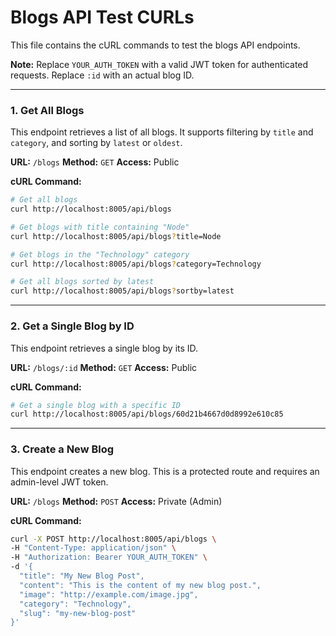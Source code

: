 # Blogs API Test CURLs

This file contains the cURL commands to test the blogs API endpoints.

**Note:** Replace `YOUR_AUTH_TOKEN` with a valid JWT token for authenticated requests. Replace `:id` with an actual blog ID.

---

### 1. Get All Blogs

This endpoint retrieves a list of all blogs. It supports filtering by `title` and `category`, and sorting by `latest` or `oldest`.

**URL:** `/blogs`
**Method:** `GET`
**Access:** Public

**cURL Command:**
```bash
# Get all blogs
curl http://localhost:8005/api/blogs

# Get blogs with title containing "Node"
curl http://localhost:8005/api/blogs?title=Node

# Get blogs in the "Technology" category
curl http://localhost:8005/api/blogs?category=Technology

# Get all blogs sorted by latest
curl http://localhost:8005/api/blogs?sortby=latest
```

---

### 2. Get a Single Blog by ID

This endpoint retrieves a single blog by its ID.

**URL:** `/blogs/:id`
**Method:** `GET`
**Access:** Public

**cURL Command:**
```bash
# Get a single blog with a specific ID
curl http://localhost:8005/api/blogs/60d21b4667d0d8992e610c85
```

---

### 3. Create a New Blog

This endpoint creates a new blog. This is a protected route and requires an admin-level JWT token.

**URL:** `/blogs`
**Method:** `POST`
**Access:** Private (Admin)

**cURL Command:**
```bash
curl -X POST http://localhost:8005/api/blogs \
-H "Content-Type: application/json" \
-H "Authorization: Bearer YOUR_AUTH_TOKEN" \
-d '{
  "title": "My New Blog Post",
  "content": "This is the content of my new blog post.",
  "image": "http://example.com/image.jpg",
  "category": "Technology",
  "slug": "my-new-blog-post"
}'

